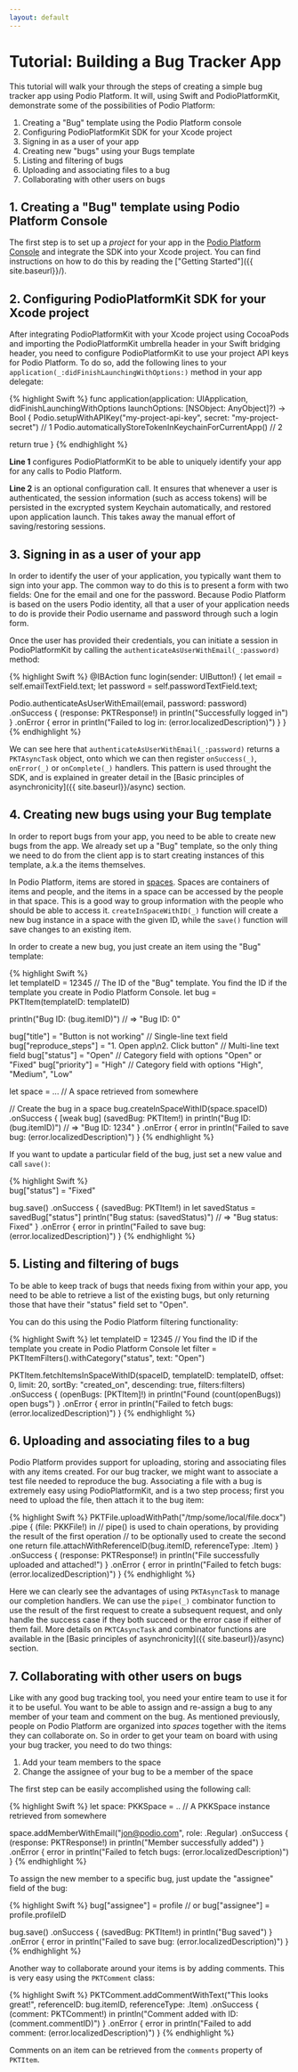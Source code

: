 ```yaml
---
layout: default
---
```


# Tutorial: Building a Bug Tracker App

This tutorial will walk your through the steps of creating a simple bug tracker app using Podio Platform. It will, using Swift and PodioPlatformKit, demonstrate some of the possibilities of Podio Platform:

1. Creating a "Bug" template using the Podio Platform console
2. Configuring PodioPlatformKit SDK for your Xcode project
3. Signing in as a user of your app
4. Creating new "bugs" using your Bugs template
5. Listing and filtering of bugs
6. Uploading and associating files to a bug
7. Collaborating with other users on bugs

## 1. Creating a "Bug" template using Podio Platform Console

The first step is to set up a *project* for your app in the [Podio Platform Console](https://platform.podio.com) and integrate the SDK into your Xcode project. You can find instructions on how to do this by reading the ["Getting Started"]({{ site.baseurl}}/).

## 2. Configuring PodioPlatformKit SDK for your Xcode project

After integrating PodioPlatformKit with your Xcode project using CocoaPods and importing the PodioPlatformKit umbrella header in your Swift bridging header, you need to configure PodioPlatformKit to use your project API keys for Podio Platform. To do so, add the following lines to your `application(_:didFinishLaunchingWithOptions:)` method in your app delegate:

{% highlight Swift %}
func application(application: UIApplication, didFinishLaunchingWithOptions launchOptions: [NSObject: AnyObject]?) -> Bool {
  Podio.setupWithAPIKey("my-project-api-key", secret: "my-project-secret") // 1
  Podio.automaticallyStoreTokenInKeychainForCurrentApp()                   // 2

  return true
}
{% endhighlight %}

**Line 1** configures PodioPlatformKit to be able to uniquely identify your app for any calls to Podio Platform.

**Line 2** is an optional configuration call. It ensures that whenever a user is authenticated, the session information (such as access tokens) will be persisted in the excrypted system Keychain automatically, and restored upon application launch. This takes away the manual effort of saving/restoring sessions.

## 3. Signing in as a user of your app

In order to identify the user of your application, you typically want them to sign into your app. The common way to do this is to present a form with two fields: One for the email and one for the password. Because Podio Platform is based on the users Podio identity, all that a user of your application needs to do is provide their Podio username and password through such a login form.

Once the user has provided their credentials, you can initiate a session in PodioPlatformKit by calling the `authenticateAsUserWithEmail(_:password)` method:

{% highlight Swift %}
@IBAction func login(sender: UIButton!) {
  let email = self.emailTextField.text;
  let password = self.passwordTextField.text;
  
  Podio.authenticateAsUserWithEmail(email, password: password)
    .onSuccess { (response: PKTResponse!) in
      println("Successfully logged in")
    }
    .onError { error in
      println("Failed to log in: \(error.localizedDescription)")
    }
}
{% endhighlight %}

We can see here that `authenticateAsUserWithEmail(_:password)` returns a `PKTAsyncTask` object, onto which we can then register `onSuccess(_)`, `onError(_)` or `onComplete(_)` handlers. This pattern is used throught the SDK, and is explained in greater detail in the [Basic principles of asynchronicity]({{ site.baseurl}}/async) section.

## 4. Creating new bugs using your Bug template

In order to report bugs from your app, you need to be able to create new bugs from the app. We already set up a "Bug" template, so the only thing we need to do from the client app is to start creating instances of this template, a.k.a the items themselves.

In Podio Platform, items are stored in [spaces](https://platform.podio.com/docs/spaces). Spaces are containers of items and people, and the items in a space can be accessed by the people in that space. This is a good way to group information with the people who should be able to access it. `createInSpaceWithID(_)` function will create a new bug instance in a space with the given ID, while the `save()` function will save changes to an existing item.

In order to create a new bug, you just create an item using the "Bug" template:

{% highlight Swift %}  
let templateID = 12345 // The ID of the "Bug" template. You find the ID if the template you create in Podio Platform Console.
let bug = PKTItem(templateID: templateID)

println("Bug ID: \(bug.itemID)") // => "Bug ID: 0"

bug["title"] = "Button is not working"                  // Single-line text field
bug["reproduce_steps"] = "1. Open app\n2. Click button" // Multi-line text field
bug["status"] = "Open"                                  // Category field with options "Open" or "Fixed"
bug["priority"] = "High"                                // Category field with options "High", "Medium", "Low"

let space = ... // A space retrieved from somewhere

// Create the bug in a space
bug.createInSpaceWithID(space.spaceID)
  .onSuccess { [weak bug] (savedBug: PKTItem!) in
    println("Bug ID: \(bug.itemID)") // => "Bug ID: 1234"
  }
  .onError { error in
    println("Failed to save bug: \(error.localizedDescription)")
  }
{% endhighlight %}

If you want to update a particular field of the bug, just set a new value and call `save()`:

{% highlight Swift %}  
bug["status"] = "Fixed"

bug.save()
  .onSuccess { (savedBug: PKTItem!) in
    let savedStatus = savedBug["status"]
    println("Bug status: \(savedStatus)") // => "Bug status: Fixed"
  }
  .onError { error in
    println("Failed to save bug: \(error.localizedDescription)")
  }
{% endhighlight %}

## 5. Listing and filtering of bugs

To be able to keep track of bugs that needs fixing from within your app, you need to be able to retrieve a list of the existing bugs, but only returning those that have their "status" field set to "Open". 

You can do this using the Podio Platform filtering functionality:

{% highlight Swift %}
let templateID = 12345 // You find the ID if the template you create in Podio Platform Console
let filter = PKTItemFilters().withCategory("status", text: "Open")

PKTItem.fetchItemsInSpaceWithID(spaceID, templateID: templateID, offset: 0, limit: 20, sortBy: "created_on", descending: true, filters:filters)
  .onSuccess { (openBugs: [PKTItem]!) in
    println("Found \(count(openBugs)) open bugs")
  }
  .onError { error in
    println("Failed to fetch bugs: \(error.localizedDescription)")
  }
{% endhighlight %}

## 6. Uploading and associating files to a bug

Podio Platform provides support for uploading, storing and associating files with any items created. For our bug tracker, we might want to associate a test file needed to reproduce the bug. Associating a file with a bug is extremely easy using PodioPlatformKit, and is a two step process; first you need to upload the file, then attach it to the bug item:

{% highlight Swift %}
PKTFile.uploadWithPath("/tmp/some/local/file.docx")
  .pipe { (file: PKKFile!) in
    // pipe() is used to chain operations, by providing the result of the first operation
    // to be optionally used to create the second one
    return file.attachWithReferenceID(bug.itemID, referenceType: .Item)
  }
  .onSuccess { (response: PKTResponse!) in
    println("File successfully uploaded and attached!")
  }
  .onError { error in
    println("Failed to fetch bugs: \(error.localizedDescription)")
  }
{% endhighlight %}

Here we can clearly see the advantages of using `PKTAsyncTask` to manage our completion handlers. We can use the `pipe(_)` combinator function to use the result of the first request to create a subsequent request, and only handle the success case if they both succeed or the error case if either of them fail. More details on `PKTCAsyncTask` and combinator functions are available in the [Basic principles of asynchronicity]({{ site.baseurl}}/async) section.

## 7. Collaborating with other users on bugs

Like with any good bug tracking tool, you need your entire team to use it for it to be useful. You want to be able to assign and re-assign a bug to any member of your team and comment on the bug. As mentioned previously, people on Podio Platform are organized into *spaces* together with the items they can collaborate on. So in order to get your team on board with using your bug tracker, you need to do two things:

1. Add your team members to the space
2. Change the assignee of your bug to be a member of the space

The first step can be easily accomplished using the following call:

{% highlight Swift %}
let space: PKKSpace = .. // A PKKSpace instance retrieved from somewhere

space.addMemberWithEmail("jon@podio.com", role: .Regular)
  .onSuccess { (response: PKTResponse!) in
    println("Member successfully added")
  }
  .onError { error in
    println("Failed to fetch bugs: \(error.localizedDescription)")
  }
{% endhighlight %}

To assign the new member to a specific bug, just update the "assignee" field of the bug:

{% highlight Swift %}
bug["assignee"] = profile
// or
bug["assignee"] = profile.profileID

bug.save()
  .onSuccess { (savedBug: PKTItem!) in
    println("Bug saved")
  }
  .onError { error in
    println("Failed to save bug: \(error.localizedDescription)")
  }
{% endhighlight %}

Another way to collaborate around your items is by adding comments. This is very easy using the `PKTComment` class:

{% highlight Swift %}
PKTComment.addCommentWithText("This looks great!", referenceID: bug.itemID, referenceType: .Item)
  .onSuccess { (comment: PKTComment!) in
    println("Comment added with ID: \(comment.commentID)")
  }
  .onError { error in
    println("Failed to add comment: \(error.localizedDescription)")
  }
{% endhighlight %}

Comments on an item can be retrieved from the `comments` property of `PKTItem`.
